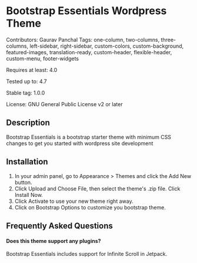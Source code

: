 # Bootstrap Essentials Wordpress Theme

Contributors: Gaurav Panchal
Tags: one-column, two-columns, three-columns, left-sidebar, right-sidebar, custom-colors, custom-background, featured-images, translation-ready, custom-header, flexible-header, custom-menu, footer-widgets

Requires at least: 4.0

Tested up to: 4.7

Stable tag: 1.0.0

License: GNU General Public License v2 or later

## Description

Bootstrap Essentials is a bootstrap starter theme with minimum CSS changes to get you started with wordpress site development

## Installation

1. In your admin panel, go to Appearance > Themes and click the Add New button.
2. Click Upload and Choose File, then select the theme's .zip file. Click Install Now.
3. Click Activate to use your new theme right away.
4. Click on Bootstrap Options to customize you bootstrap theme.

## Frequently Asked Questions

#### Does this theme support any plugins?

Bootstrap Essentials includes support for Infinite Scroll in Jetpack.